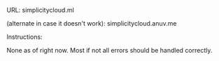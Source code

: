 URL: simplicitycloud.ml

(alternate in case it doesn't work): simplicitycloud.anuv.me

Instructions:

None as of right now. Most if not all errors should be handled correctly.
